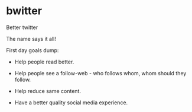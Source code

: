 # bwitter
Better twitter

The name says it all!

First day goals dump:

+ Help people read better.

+ Help people see a follow-web - who follows whom, whom should they follow.

+ Help reduce same content.

+ Have a better quality social media experience.